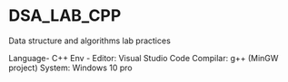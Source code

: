 # DSA_LAB_CPP
Data structure and algorithms lab practices

Language- C++
Env - Editor: Visual Studio Code
Compilar: g++ (MinGW project)
System: Windows 10 pro
